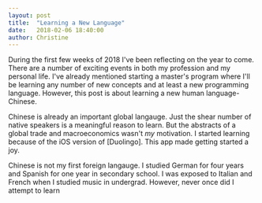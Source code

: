 ```yaml
---
layout: post
title:  "Learning a New Language"
date:   2018-02-06 18:40:00
author: Christine
---
```

During the first few weeks of 2018 I've been reflecting on the year to come. There are a number of exciting
events in both my profession and my personal life. I've already mentioned starting a master's program where
I'll be learning any number of new concepts and at least a new programming language. However, this post is
about learning a new human language-Chinese. 

Chinese is already an important global langauge. Just the shear number of native speakers is a meaningful 
reason to learn. But the abstracts of a global trade and macroeconomics wasn't _my_ motivation. I started
learning because of the iOS version of [Duolingo]. This app made getting started a joy. 

Chinese is not my first foreign langauge. I studied German for four years and Spanish for one year in 
secondary school. I was exposed to Italian and French when I studied music in undergrad. However, never once
did I attempt to learn   


[Duoling]: https://www.duolingo.com
